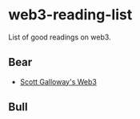 # web3-reading-list
List of good readings on web3.

## Bear

* [Scott Galloway's Web3](https://www.profgalloway.com/web3/)

## Bull

